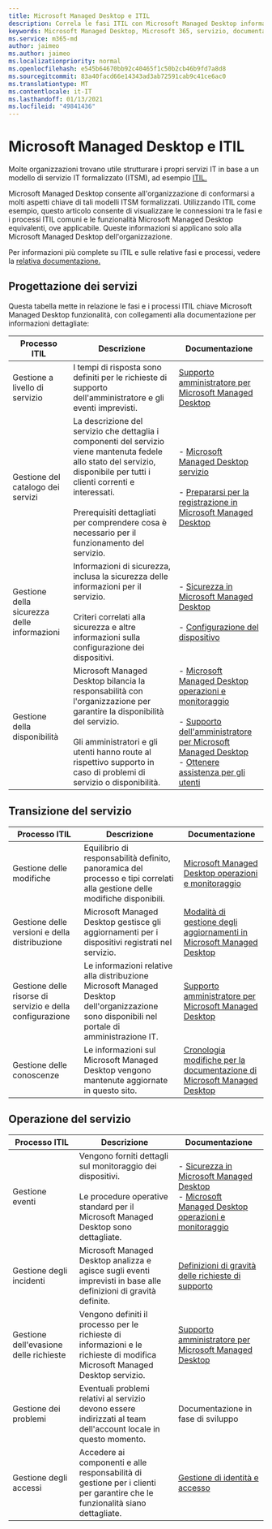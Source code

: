 ```yaml
---
title: Microsoft Managed Desktop e ITIL
description: Correla le fasi ITIL con Microsoft Managed Desktop informazioni e articoli
keywords: Microsoft Managed Desktop, Microsoft 365, servizio, documentazione, ITISM
ms.service: m365-md
author: jaimeo
ms.author: jaimeo
ms.localizationpriority: normal
ms.openlocfilehash: e545b64670bb92c40465f1c50b2cb46b9fd7a8d8
ms.sourcegitcommit: 83a40facd66e14343ad3ab72591cab9c41ce6ac0
ms.translationtype: MT
ms.contentlocale: it-IT
ms.lasthandoff: 01/13/2021
ms.locfileid: "49841436"
---
```

# <a name="microsoft-managed-desktop-and-itil"></a>Microsoft Managed Desktop e ITIL

Molte organizzazioni trovano utile strutturare i propri servizi IT in base a un modello di servizio IT formalizzato (ITSM), ad esempio [ITIL.](https://www.axelos.com/best-practice-solutions/itil) 

Microsoft Managed Desktop consente all'organizzazione di conformarsi a molti aspetti chiave di tali modelli ITSM formalizzati. Utilizzando ITIL come esempio, questo articolo consente di visualizzare le connessioni tra le fasi e i processi ITIL comuni e le funzionalità Microsoft Managed Desktop equivalenti, ove applicabile. Queste informazioni si applicano solo alla Microsoft Managed Desktop dell'organizzazione.

Per informazioni più complete su ITIL e sulle relative fasi e processi, vedere la [relativa documentazione.](https://www.axelos.com/best-practice-solutions/itil)


## <a name="service-design"></a>Progettazione dei servizi

Questa tabella mette in relazione le fasi e i processi ITIL chiave Microsoft Managed Desktop funzionalità, con collegamenti alla documentazione per informazioni dettagliate:



|Processo ITIL |Descrizione  |Documentazione |
|---------|---------|---------|
|Gestione a livello di servizio     | I tempi di risposta sono definiti per le richieste di supporto dell'amministratore e gli eventi imprevisti.  |  [Supporto amministratore per Microsoft Managed Desktop](working-with-managed-desktop/admin-support.md)  |
|Gestione del catalogo dei servizi     | La descrizione del servizio che dettaglia i componenti del servizio viene mantenuta fedele allo stato del servizio, disponibile per tutti i clienti correnti e interessati.<br><br>Prerequisiti dettagliati per comprendere cosa è necessario per il funzionamento del servizio.  | - [Microsoft Managed Desktop servizio](service-description/index.md)<br><br>- [Prepararsi per la registrazione in Microsoft Managed Desktop](get-ready/index.md)  |
|Gestione della sicurezza delle informazioni     | Informazioni di sicurezza, inclusa la sicurezza delle informazioni per il servizio.<br><br> Criteri correlati alla sicurezza e altre informazioni sulla configurazione dei dispositivi.   | - [Sicurezza in Microsoft Managed Desktop](service-description/security.md)<br><br>- [Configurazione del dispositivo](service-description/device-policies.md)  |
|Gestione della disponibilità     |  Microsoft Managed Desktop bilancia la responsabilità con l'organizzazione per garantire la disponibilità del servizio.<br><br>Gli amministratori e gli utenti hanno route al rispettivo supporto in caso di problemi di servizio o disponibilità. | - [Microsoft Managed Desktop operazioni e monitoraggio](service-description/operations-and-monitoring.md)<br><br>- [Supporto dell'amministratore per Microsoft Managed Desktop](working-with-managed-desktop/admin-support.md)<br>- [Ottenere assistenza per gli utenti](working-with-managed-desktop/end-user-support.md)  |



## <a name="service-transition"></a>Transizione del servizio


|Processo ITIL |Descrizione  |Documentazione |
|---------|---------|---------|
|Gestione delle modifiche     | Equilibrio di responsabilità definito, panoramica del processo e tipi correlati alla gestione delle modifiche disponibili.  | [Microsoft Managed Desktop operazioni e monitoraggio](service-description/operations-and-monitoring.md#change-management) |
|Gestione delle versioni e della distribuzione     |  Microsoft Managed Desktop gestisce gli aggiornamenti per i dispositivi registrati nel servizio.  | [Modalità di gestione degli aggiornamenti in Microsoft Managed Desktop](service-description/updates.md)        |
|Gestione delle risorse di servizio e della configurazione     | Le informazioni relative alla distribuzione Microsoft Managed Desktop dell'organizzazione sono disponibili nel portale di amministrazione IT.  | [Supporto amministratore per Microsoft Managed Desktop](working-with-managed-desktop/admin-support.md) |
|Gestione delle conoscenze     | Le informazioni sul Microsoft Managed Desktop vengono mantenute aggiornate in questo sito.   | [Cronologia modifiche per la documentazione di Microsoft Managed Desktop](change-history-managed-desktop.md)        |



## <a name="service-operation"></a>Operazione del servizio


|Processo ITIL |Descrizione  |Documentazione  |
|---------|---------|---------|
|Gestione eventi     |  Vengono forniti dettagli sul monitoraggio dei dispositivi.<br><br>Le procedure operative standard per il Microsoft Managed Desktop sono dettagliate. |  - [Sicurezza in Microsoft Managed Desktop](service-description/security.md)<br>- [Microsoft Managed Desktop operazioni e monitoraggio](service-description/operations-and-monitoring.md)       |
|Gestione degli incidenti  | Microsoft Managed Desktop analizza e agisce sugli eventi imprevisti in base alle definizioni di gravità definite.  |  [Definizioni di gravità delle richieste di supporto](working-with-managed-desktop/admin-support.md#support-request-severity-definitions)       |
|Gestione dell'evasione delle richieste     |  Vengono definiti il processo per le richieste di informazioni e le richieste di modifica Microsoft Managed Desktop servizio.         |[Supporto amministratore per Microsoft Managed Desktop](working-with-managed-desktop/admin-support.md)         |
|Gestione dei problemi     | Eventuali problemi relativi al servizio devono essere indirizzati al team dell'account locale in questo momento. | Documentazione in fase di sviluppo |
|Gestione degli accessi     | Accedere ai componenti e alle responsabilità di gestione per i clienti per garantire che le funzionalità siano dettagliate.  | [Gestione di identità e accesso](service-description/security.md#identity-and-access-management)        |
